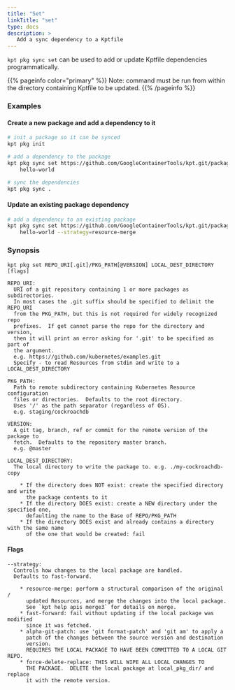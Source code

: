 ```yaml
---
title: "Set"
linkTitle: "set"
type: docs
description: >
   Add a sync dependency to a Kptfile
---
```

<!--mdtogo:Short
    Add a sync dependency to a Kptfile
-->

`kpt pkg sync set` can be used to add or update Kptfile dependencies
programmatically.

{{% pageinfo color="primary" %}}
Note: command must be run from within the directory containing Kptfile
to be updated.
{{% /pageinfo %}}

### Examples
<!--mdtogo:Examples-->

#### Create a new package and add a dependency to it

```sh
# init a package so it can be synced
kpt pkg init

# add a dependency to the package
kpt pkg sync set https://github.com/GoogleContainerTools/kpt.git/package-examples/helloworld-set \
    hello-world

# sync the dependencies
kpt pkg sync .
```

#### Update an existing package dependency

```sh
# add a dependency to an existing package
kpt pkg sync set https://github.com/GoogleContainerTools/kpt.git/package-examples/helloworld-set@v0.2.0 \
    hello-world --strategy=resource-merge
```
<!--mdtogo-->

### Synopsis
<!--mdtogo:Long-->
```
kpt pkg set REPO_URI[.git]/PKG_PATH[@VERSION] LOCAL_DEST_DIRECTORY [flags]

REPO_URI:
  URI of a git repository containing 1 or more packages as subdirectories.
  In most cases the .git suffix should be specified to delimit the REPO_URI
  from the PKG_PATH, but this is not required for widely recognized repo
  prefixes.  If get cannot parse the repo for the directory and version,
  then it will print an error asking for '.git' to be specified as part of
  the argument.
  e.g. https://github.com/kubernetes/examples.git
  Specify - to read Resources from stdin and write to a LOCAL_DEST_DIRECTORY

PKG_PATH:
  Path to remote subdirectory containing Kubernetes Resource configuration
  files or directories.  Defaults to the root directory.
  Uses '/' as the path separator (regardless of OS).
  e.g. staging/cockroachdb

VERSION:
  A git tag, branch, ref or commit for the remote version of the package to
  fetch.  Defaults to the repository master branch.
  e.g. @master

LOCAL_DEST_DIRECTORY:
  The local directory to write the package to. e.g. ./my-cockroachdb-copy

    * If the directory does NOT exist: create the specified directory and write
      the package contents to it
    * If the directory DOES exist: create a NEW directory under the specified one,
      defaulting the name to the Base of REPO/PKG_PATH
    * If the directory DOES exist and already contains a directory with the same name
      of the one that would be created: fail
```

#### Flags

```
--strategy:
  Controls how changes to the local package are handled.
  Defaults to fast-forward.

    * resource-merge: perform a structural comparison of the original /
      updated Resources, and merge the changes into the local package.
      See `kpt help apis merge3` for details on merge.
    * fast-forward: fail without updating if the local package was modified
      since it was fetched.
    * alpha-git-patch: use 'git format-patch' and 'git am' to apply a
      patch of the changes between the source version and destination
      version.
      REQUIRES THE LOCAL PACKAGE TO HAVE BEEN COMMITTED TO A LOCAL GIT REPO.
    * force-delete-replace: THIS WILL WIPE ALL LOCAL CHANGES TO
      THE PACKAGE.  DELETE the local package at local_pkg_dir/ and replace
      it with the remote version.
```
<!--mdtogo-->
